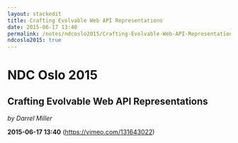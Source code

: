 ```yaml
---
layout: stackedit
title: Crafting Evolvable Web API Representations
date: 2015-06-17 13:40
permalink: /notes/ndcoslo2015/Crafting-Evolvable-Web-API-Representations.html
ndcoslo2015: true
---
```


# NDC Oslo 2015

## Crafting Evolvable Web API Representations
*by Darrel Miller*

**2015-06-17 13:40** (https://vimeo.com/131643022)